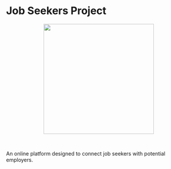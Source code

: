 # Job Seekers Project 

<p align="center">
    <img src="js_project\home_page.png" height="300px">
  </a>
</p>

&nbsp;

An online platform designed to connect job seekers with potential employers.
<!-- prettier-ignore-end -->
